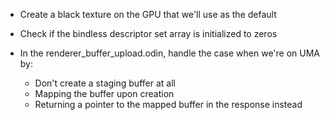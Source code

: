 - Create a black texture on the GPU that we'll use as the default
 
- Check if the bindless descriptor set array is initialized to zeros

- In the renderer_buffer_upload.odin, handle the case when we're on UMA by:
    - Don't create a staging buffer at all
    - Mapping the buffer upon creation 
    - Returning a pointer to the mapped buffer in the response instead 